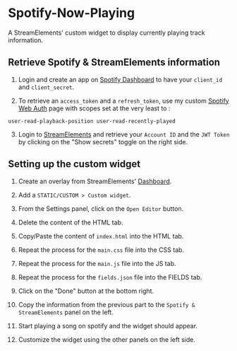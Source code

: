 # Spotify-Now-Playing
A StreamElements' custom widget to display currently playing track information.

## Retrieve Spotify & StreamElements information
1. Login and create an app on [Spotify Dashboard](https://developer.spotify.com/dashboard/) to have your `client_id` and `client_secret`.

2. To retrieve an `access_token` and a `refresh_token`, use my custom [Spotify Web Auth](https://ampedpf.github.io/spotify-now-playing/web-auth/) page with scopes set at the very least to : 
```
user-read-playback-position user-read-recently-played
```

3. Login to [StreamElements](https://streamelements.com/dashboard/account/channels) and retrieve your `Account ID` and the `JWT Token` by clicking on the "Show secrets" toggle on the right side.

## Setting up the custom widget
1. Create an overlay from StreamElements' [Dashboard](https://streamelements.com/dashboard/overlays).

2. Add a `STATIC/CUSTOM > Custom widget`.

3. From the Settings panel, click on the `Open Editor` button.

4. Delete the content of the HTML tab.

5. Copy/Paste the content of `index.html` into the HTML tab.

6. Repeat the process for the `main.css` file into the CSS tab.

7. Repeat the process for the `main.js` file into the JS tab.

8. Repeat the process for the `fields.json` file into the FIELDS tab.

9. Click on the "Done" button at the bottom right.

10. Copy the information from the previous part to the `Spotify & StreamElements` panel on the left.

11. Start playing a song on spotify and the widget should appear.

12. Customize the widget using the other panels on the left side.
